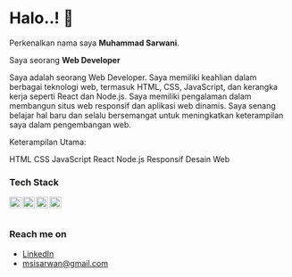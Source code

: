 # Halo..! 👋 

Perkenalkan nama saya **Muhammad Sarwani**.<br>

Saya seorang **Web Developer**<br>

Saya adalah seorang Web Developer. Saya memiliki keahlian dalam berbagai teknologi web, termasuk HTML, CSS, JavaScript, dan kerangka kerja seperti React dan Node.js. Saya memiliki pengalaman dalam membangun situs web responsif dan aplikasi web dinamis. Saya senang belajar hal baru dan selalu bersemangat untuk meningkatkan keterampilan saya dalam pengembangan web.

Keterampilan Utama:

HTML
CSS
JavaScript
React
Node.js
Responsif Desain Web

### Tech Stack
  <a href="#"><img align="left" alt="JavaScript" title="JavaScript" width="21px" src="https://upload.wikimedia.org/wikipedia/commons/9/99/Unofficial_JavaScript_logo_2.svg" /></a>
  <a href="https://nodejs.org/"><img align="left" alt="NodeJS" title="NodeJS" width="21px" src="https://seeklogo.com/images/N/nodejs-logo-FBE122E377-seeklogo.com.png" /></a>
  <a href="https://reactjs.org/"><img align="left" alt="React" title="React" width="21px" src="https://cdn.worldvectorlogo.com/logos/react-2.svg" /></a>
  <a href="https://nextjs.org/"><img align="left" alt="Next" title="Next (React SSR Framework)" width="21px" src="https://iconape.com/wp-content/files/gm/82643/svg/next-js.svg" /></a>
  <br>
  <br> 

### Reach me on
- <a href="https://www.linkedin.com/in/muhammad-sarwan//">LinkedIn</a>
- msisarwan@gmail.com

